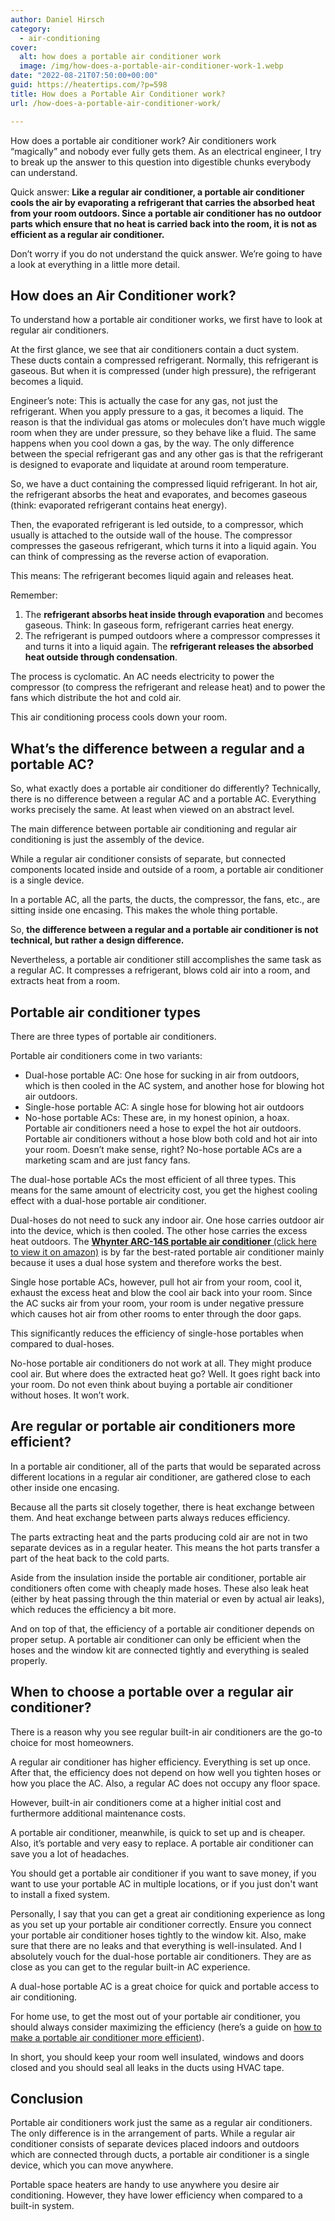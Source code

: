 ```yaml
---
author: Daniel Hirsch
category:
  - air-conditioning
cover:
  alt: how does a portable air conditioner work
  image: /img/how-does-a-portable-air-conditioner-work-1.webp
date: "2022-08-21T07:50:00+00:00"
guid: https://heatertips.com/?p=598
title: How does a Portable Air Conditioner work?
url: /how-does-a-portable-air-conditioner-work/

---
```

How does a portable air conditioner work? Air conditioners work “magically” and nobody ever fully gets them. As an electrical engineer, I try to break up the answer to this question into digestible chunks everybody can understand.

Quick answer: **Like a regular air conditioner, a portable air conditioner cools the air by evaporating a refrigerant that carries the absorbed heat from your room outdoors. Since a portable air conditioner has no outdoor parts which ensure that no heat is carried back into the room, it is not as efficient as a regular air conditioner.**

Don’t worry if you do not understand the quick answer. We’re going to have a look at everything in a little more detail.

## How does an Air Conditioner work?

To understand how a portable air conditioner works, we first have to look at regular air conditioners.

At the first glance, we see that air conditioners contain a duct system. These ducts contain a compressed refrigerant. Normally, this refrigerant is gaseous. But when it is compressed (under high pressure), the refrigerant becomes a liquid.

Engineer’s note: This is actually the case for any gas, not just the refrigerant. When you apply pressure to a gas, it becomes a liquid. The reason is that the individual gas atoms or molecules don’t have much wiggle room when they are under pressure, so they behave like a fluid. The same happens when you cool down a gas, by the way. The only difference between the special refrigerant gas and any other gas is that the refrigerant is designed to evaporate and liquidate at around room temperature.


So, we have a duct containing the compressed liquid refrigerant. In hot air, the refrigerant absorbs the heat and evaporates, and becomes gaseous (think: evaporated refrigerant contains heat energy).

Then, the evaporated refrigerant is led outside, to a compressor, which usually is attached to the outside wall of the house. The compressor compresses the gaseous refrigerant, which turns it into a liquid again. You can think of compressing as the reverse action of evaporation.

This means: The refrigerant becomes liquid again and releases heat.

Remember:

1. The **refrigerant absorbs heat inside through evaporation** and becomes gaseous. Think: In gaseous form, refrigerant carries heat energy.
1. The refrigerant is pumped outdoors where a compressor compresses it and turns it into a liquid again. The **refrigerant releases the absorbed heat outside through condensation**.

The process is cyclomatic. An AC needs electricity to power the compressor (to compress the refrigerant and release heat) and to power the fans which distribute the hot and cold air.

This air conditioning process cools down your room.

## What’s the difference between a regular and a portable AC?

So, what exactly does a portable air conditioner do differently? Technically, there is no difference between a regular AC and a portable AC. Everything works precisely the same. At least when viewed on an abstract level.

The main difference between portable air conditioning and regular air conditioning is just the assembly of the device.

While a regular air conditioner consists of separate, but connected components located inside and outside of a room, a portable air conditioner is a single device.

In a portable AC, all the parts, the ducts, the compressor, the fans, etc., are sitting inside one encasing. This makes the whole thing portable.

So, **the difference between a regular and a portable air conditioner is not technical, but rather a design difference.**

Nevertheless, a portable air conditioner still accomplishes the same task as a regular AC. It compresses a refrigerant, blows cold air into a room, and extracts heat from a room.

## Portable air conditioner types

There are three types of portable air conditioners.

Portable air conditioners come in two variants:

- Dual-hose portable AC: One hose for sucking in air from outdoors, which is then cooled in the AC system, and another hose for blowing hot air outdoors.
- Single-hose portable AC: A single hose for blowing hot air outdoors
- No-hose portable ACs: These are, in my honest opinion, a hoax. Portable air conditioners need a hose to expel the hot air outdoors. Portable air conditioners without a hose blow both cold and hot air into your room. Doesn’t make sense, right? No-hose portable ACs are a marketing scam and are just fancy fans.

The dual-hose portable ACs the most efficient of all three types. This means for the same amount of electricity cost, you get the highest cooling effect with a dual-hose portable air conditioner.

Dual-hoses do not need to suck any indoor air. One hose carries outdoor air into the device, which is then cooled. The other hose carries the excess heat outdoors. The [**Whynter ARC-14S portable air conditioner** (click here to view it on amazon)](https://www.amazon.com/Whynter-ARC-14S-Conditioner-Dehumidifier-Activated/dp/B0028AYQDC?th=1&linkCode=ll1&tag=heatertips-20&linkId=1a938988bfc917aa4046f908d604f65a&language=en_US&ref_=as_li_ss_tl) is by far the best-rated portable air conditioner mainly because it uses a dual hose system and therefore works the best.

Single hose portable ACs, however, pull hot air from your room, cool it, exhaust the excess heat and blow the cool air back into your room. Since the AC sucks air from your room, your room is under negative pressure which causes hot air from other rooms to enter through the door gaps.

This significantly reduces the efficiency of single-hose portables when compared to dual-hoses.

No-hose portable air conditioners do not work at all. They might produce cool air. But where does the extracted heat go? Well. It goes right back into your room. Do not even think about buying a portable air conditioner without hoses. It won’t work.

## Are regular or portable air conditioners more efficient?

In a portable air conditioner, all of the parts that would be separated across different locations in a regular air conditioner, are gathered close to each other inside one encasing.

Because all the parts sit closely together, there is heat exchange between them. And heat exchange between parts always reduces efficiency.

The parts extracting heat and the parts producing cold air are not in two separate devices as in a regular heater. This means the hot parts transfer a part of the heat back to the cold parts.

Aside from the insulation inside the portable air conditioner, portable air conditioners often come with cheaply made hoses. These also leak heat (either by heat passing through the thin material or even by actual air leaks), which reduces the efficiency a bit more.

And on top of that, the efficiency of a portable air conditioner depends on proper setup. A portable air conditioner can only be efficient when the hoses and the window kit are connected tightly and everything is sealed properly.

## When to choose a portable over a regular air conditioner?

There is a reason why you see regular built-in air conditioners are the go-to choice for most homeowners.

A regular air conditioner has higher efficiency. Everything is set up once. After that, the efficiency does not depend on how well you tighten hoses or how you place the AC. Also, a regular AC does not occupy any floor space.

However, built-in air conditioners come at a higher initial cost and furthermore additional maintenance costs.

A portable air conditioner, meanwhile, is quick to set up and is cheaper. Also, it’s portable and very easy to replace. A portable air conditioner can save you a lot of headaches.

You should get a portable air conditioner if you want to save money, if you want to use your portable AC in multiple locations, or if you just don't want to install a fixed system.

Personally, I say that you can get a great air conditioning experience as long as you set up your portable air conditioner correctly. Ensure you connect your portable air conditioner hoses tightly to the window kit. Also, make sure that there are no leaks and that everything is well-insulated. And I absolutely vouch for the dual-hose portable air conditioners. They are as close as you can get to the regular built-in AC experience.

A dual-hose portable AC is a great choice for quick and portable access to air conditioning.

For home use, to get the most out of your portable air conditioner, you should always consider maximizing the efficiency (here’s a guide on [how to make a portable air conditioner more efficient](/how-to-make-portable-air-conditioner-more-efficient/)).

In short, you should keep your room well insulated, windows and doors closed and you should seal all leaks in the ducts using HVAC tape.

## Conclusion

Portable air conditioners work just the same as a regular air conditioners. The only difference is in the arrangement of parts. While a regular air conditioner consists of separate devices placed indoors and outdoors which are connected through ducts, a portable air conditioner is a single device, which you can move anywhere.

Portable space heaters are handy to use anywhere you desire air conditioning. However, they have lower efficiency when compared to a built-in system.
